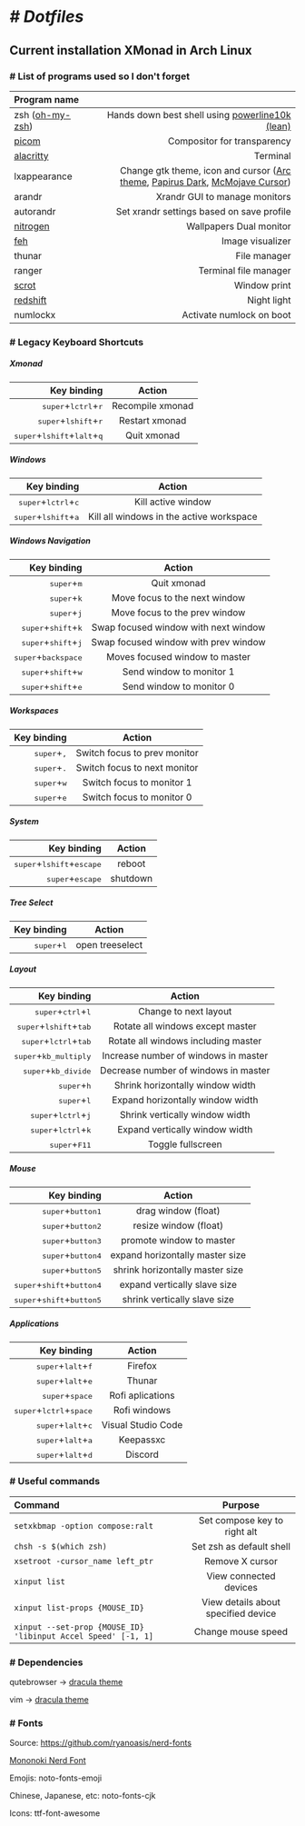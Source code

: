 # <i># Dotfiles</i>

## Current installation XMonad in Arch Linux

### # List of programs used so I don't forget

| Program name                                                       |                                                                                                                                                                                                                                                       |
| :----------------------------------------------------------------- | ----------------------------------------------------------------------------------------------------------------------------------------------------------------------------------------------------------------------------------------------------: |
| zsh ([oh-my-zsh](https://ohmyz.sh/))                               |                                                                                                                                                           Hands down best shell using [powerline10k (lean)](https://github.com/romkatv/powerlevel10k) |
| [picom](https://wiki.archlinux.org/index.php/Picom)                |                                                                                                                                                                                                                           Compositor for transparency |
| [alacritty](https://github.com/alacritty/alacritty)                |                                                                                                                                                                                                                                              Terminal |
| lxappearance                                                       | Change gtk theme, icon and cursor ([Arc theme](https://wiki.archlinux.org/index.php/GTK#Themes), [Papirus Dark](https://github.com/PapirusDevelopmentTeam/papirus-icon-theme#installation), [McMojave Cursor](https://www.gnome-look.org/p/1355701/)) |
| arandr                                                             |                                                                                                                                                                                                                         Xrandr GUI to manage monitors |
| autorandr                                                          |                                                                                                                                                                                                             Set xrandr settings based on save profile |
| [nitrogen](https://wiki.archlinux.org/index.php/Nitrogen)          |                                                                                                                                                                                                                               Wallpapers Dual monitor |
| [feh](https://wiki.archlinux.org/index.php/Feh)                    |                                                                                                                                                                                                                                      Image visualizer |
| thunar                                                             |                                                                                                                                                                                                                                          File manager |
| ranger                                                             |                                                                                                                                                                                                                                 Terminal file manager |
| [scrot](https://wiki.archlinux.org/index.php/Screen_capture#scrot) |                                                                                                                                                                                                                                          Window print |
| [redshift](https://wiki.archlinux.org/index.php/Redshift)          |                                                                                                                                                                                                                                           Night light |
| numlockx                                                           |                                                                                                                                                                                                                              Activate numlock on boot |

### # Legacy Keyboard Shortcuts

##### Xmonad

|                                                     Key binding |      Action      |
| --------------------------------------------------------------: | :--------------: |
|                  <kbd>super</kbd>+<kbd>lctrl</kbd>+<kbd>r</kbd> | Recompile xmonad |
|                 <kbd>super</kbd>+<kbd>lshift</kbd>+<kbd>r</kbd> |  Restart xmonad  |
| <kbd>super</kbd>+<kbd>lshift</kbd>+<kbd>lalt</kbd>+<kbd>q</kbd> |   Quit xmonad    |

##### Windows

|                                     Key binding |                  Action                  |
| ----------------------------------------------: | :--------------------------------------: |
|  <kbd>super</kbd>+<kbd>lctrl</kbd>+<kbd>c</kbd> |            Kill active window            |
| <kbd>super</kbd>+<kbd>lshift</kbd>+<kbd>a</kbd> | Kill all windows in the active workspace |

##### Windows Navigation

|                                    Key binding |                Action                |
| ---------------------------------------------: | :----------------------------------: |
|                  <kbd>super</kbd>+<kbd>m</kbd> |             Quit xmonad              |
|                  <kbd>super</kbd>+<kbd>k</kbd> |    Move focus to the next window     |
|                  <kbd>super</kbd>+<kbd>j</kbd> |    Move focus to the prev window     |
| <kbd>super</kbd>+<kbd>shift</kbd>+<kbd>k</kbd> | Swap focused window with next window |
| <kbd>super</kbd>+<kbd>shift</kbd>+<kbd>j</kbd> | Swap focused window with prev window |
|          <kbd>super</kbd>+<kbd>backspace</kbd> |    Moves focused window to master    |
| <kbd>super</kbd>+<kbd>shift</kbd>+<kbd>w</kbd> |       Send window to monitor 1       |
| <kbd>super</kbd>+<kbd>shift</kbd>+<kbd>e</kbd> |       Send window to monitor 0       |

##### Workspaces

|                   Key binding |            Action            |
| ----------------------------: | :--------------------------: |
| <kbd>super</kbd>+<kbd>,</kbd> | Switch focus to prev monitor |
| <kbd>super</kbd>+<kbd>.</kbd> | Switch focus to next monitor |
| <kbd>super</kbd>+<kbd>w</kbd> |  Switch focus to monitor 1   |
| <kbd>super</kbd>+<kbd>e</kbd> |  Switch focus to monitor 0   |

##### System

|                                          Key binding |  Action  |
| ---------------------------------------------------: | :------: |
| <kbd>super</kbd>+<kbd>lshift</kbd>+<kbd>escape</kbd> |  reboot  |
|                   <kbd>super</kbd>+<kbd>escape</kbd> | shutdown |

##### Tree Select

|                   Key binding |     Action      |
| ----------------------------: | :-------------: |
| <kbd>super</kbd>+<kbd>l</kbd> | open treeselect |

##### Layout

|                                       Key binding |                Action                |
| ------------------------------------------------: | :----------------------------------: |
|     <kbd>super</kbd>+<kbd>ctrl</kbd>+<kbd>l</kbd> |        Change to next layout         |
| <kbd>super</kbd>+<kbd>lshift</kbd>+<kbd>tab</kbd> |   Rotate all windows except master   |
|  <kbd>super</kbd>+<kbd>lctrl</kbd>+<kbd>tab</kbd> | Rotate all windows including master  |
|           <kbd>super</kbd>+<kbd>kb_multiply</kbd> | Increase number of windows in master |
|             <kbd>super</kbd>+<kbd>kb_divide</kbd> | Decrease number of windows in master |
|                     <kbd>super</kbd>+<kbd>h</kbd> |   Shrink horizontally window width   |
|                     <kbd>super</kbd>+<kbd>l</kbd> |   Expand horizontally window width   |
|    <kbd>super</kbd>+<kbd>lctrl</kbd>+<kbd>j</kbd> |    Shrink vertically window width    |
|    <kbd>super</kbd>+<kbd>lctrl</kbd>+<kbd>k</kbd> |    Expand vertically window width    |
|                   <kbd>super</kbd>+<kbd>F11</kbd> |          Toggle fullscreen           |

##### Mouse

|                                          Key binding |             Action              |
| ---------------------------------------------------: | :-----------------------------: |
|                  <kbd>super</kbd>+<kbd>button1</kbd> |       drag window (float)       |
|                  <kbd>super</kbd>+<kbd>button2</kbd> |      resize window (float)      |
|                  <kbd>super</kbd>+<kbd>button3</kbd> |    promote window to master     |
|                  <kbd>super</kbd>+<kbd>button4</kbd> | expand horizontally master size |
|                  <kbd>super</kbd>+<kbd>button5</kbd> | shrink horizontally master size |
| <kbd>super</kbd>+<kbd>shift</kbd>+<kbd>button4</kbd> |  expand vertically slave size   |
| <kbd>super</kbd>+<kbd>shift</kbd>+<kbd>button5</kbd> |  shrink vertically slave size   |

##### Applications

|                                        Key binding |       Action       |
| -------------------------------------------------: | :----------------: |
|      <kbd>super</kbd>+<kbd>lalt</kbd>+<kbd>f</kbd> |      Firefox       |
|      <kbd>super</kbd>+<kbd>lalt</kbd>+<kbd>e</kbd> |       Thunar       |
|                  <kbd>super</kbd>+<kbd>space</kbd> |  Rofi aplications  |
| <kbd>super</kbd>+<kbd>lctrl</kbd>+<kbd>space</kbd> |    Rofi windows    |
|      <kbd>super</kbd>+<kbd>lalt</kbd>+<kbd>c</kbd> | Visual Studio Code |
|      <kbd>super</kbd>+<kbd>lalt</kbd>+<kbd>a</kbd> |     Keepassxc      |
|      <kbd>super</kbd>+<kbd>lalt</kbd>+<kbd>d</kbd> |      Discord       |

### # Useful commands

| Command                                                       |               Purpose               |
| :------------------------------------------------------------ | :---------------------------------: |
| `setxkbmap -option compose:ralt`                              |    Set compose key to right alt     |
| `chsh -s $(which zsh)`                                        |      Set zsh as default shell       |
| `xsetroot -cursor_name left_ptr`                              |           Remove X cursor           |
| `xinput list`                                                 |       View connected devices        |
| `xinput list-props {MOUSE_ID}`                                | View details about specified device |
| `xinput --set-prop {MOUSE_ID} 'libinput Accel Speed' [-1, 1]` |         Change mouse speed          |

### # Dependencies

qutebrowser -> [dracula theme](https://draculatheme.com/qutebrowser/)

vim -> [dracula theme](https://draculatheme.com/vim)

### # Fonts

Source: https://github.com/ryanoasis/nerd-fonts

[Mononoki Nerd Font](https://aur.archlinux.org/packages/nerd-fonts-mononoki/)

Emojis: noto-fonts-emoji

Chinese, Japanese, etc: noto-fonts-cjk

Icons: ttf-font-awesome
